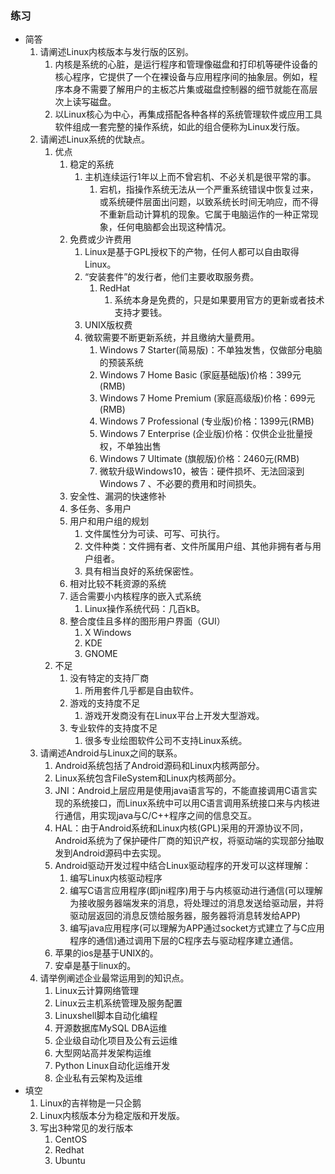 ### 练习 ###
- 简答
	1. 请阐述Linux内核版本与发行版的区别。
		1. 内核是系统的心脏，是运行程序和管理像磁盘和打印机等硬件设备的核心程序，它提供了一个在裸设备与应用程序间的抽象层。例如，程序本身不需要了解用户的主板芯片集或磁盘控制器的细节就能在高层次上读写磁盘。
		2. 以Linux核心为中心，再集成搭配各种各样的系统管理软件或应用工具软件组成一套完整的操作系统，如此的组合便称为Linux发行版。
	2. 请阐述Linux系统的优缺点。
		1. 优点
			1. 稳定的系统
				1. 主机连续运行1年以上而不曾宕机、不必关机是很平常的事。
					1. 宕机，指操作系统无法从一个严重系统错误中恢复过来，或系统硬件层面出问题，以致系统长时间无响应，而不得不重新启动计算机的现象。它属于电脑运作的一种正常现象，任何电脑都会出现这种情况。
			2. 免费或少许费用
				1. Linux是基于GPL授权下的产物，任何人都可以自由取得Linux。
				2. “安装套件”的发行者，他们主要收取服务费。
					1. RedHat
						1. 系统本身是免费的，只是如果要用官方的更新或者技术支持才要钱。
				3. UNIX版权费
				4. 微软需要不断更新系统，并且缴纳大量费用。
					1. Windows 7 Starter(简易版)：不单独发售，仅做部分电脑的预装系统
					2. Windows 7 Home Basic (家庭基础版)价格：399元(RMB)
					3. Windows 7 Home Premium (家庭高级版)价格：699元(RMB)
					4. Windows 7 Professional (专业版)价格：1399元(RMB)
					5. Windows 7 Enterprise (企业版)价格：仅供企业批量授权，不单独出售
					6. Windows 7 Ultimate (旗舰版)价格：2460元(RMB)
					7. 微软升级Windows10，被告：硬件损坏、无法回滚到Windows 7 、不必要的费用和时间损失。
			3. 安全性、漏洞的快速修补
			4. 多任务、多用户
			5. 用户和用户组的规划
				1. 文件属性分为可读、可写、可执行。
				2. 文件种类：文件拥有者、文件所属用户组、其他非拥有者与用户组者。
				3. 具有相当良好的系统保密性。
			6. 相对比较不耗资源的系统
			7. 适合需要小内核程序的嵌入式系统
				1. Linux操作系统代码：几百kB。
			8. 整合度佳且多样的图形用户界面（GUI）
				1. X Windows
				2. KDE
				3. GNOME
		2. 不足
			1. 没有特定的支持厂商
				1. 所用套件几乎都是自由软件。
			2. 游戏的支持度不足
				1. 游戏开发商没有在Linux平台上开发大型游戏。				
			3. 专业软件的支持度不足
				1. 很多专业绘图软件公司不支持Linux系统。
	3. 请阐述Android与Linux之间的联系。
		1. Android系统包括了Android源码和Linux内核两部分。 
		2. Linux系统包含FileSystem和Linux内核两部分。
		3. JNI：Android上层应用是使用java语言写的，不能直接调用C语言实现的系统接口，而Linux系统中可以用C语言调用系统接口来与内核进行通信，用实现java与C/C++程序之间的信息交互。
		4. HAL：由于Android系统和Linux内核(GPL)采用的开源协议不同，Android系统为了保护硬件厂商的知识产权，将驱动端的实现部分抽取发到Android源码中去实现。
		5. Android驱动开发过程中结合Linux驱动程序的开发可以这样理解：
			1. 编写Linux内核驱动程序
			2. 编写C语言应用程序(即jni程序)用于与内核驱动进行通信(可以理解为接收服务器端发来的消息，将处理过的消息发送给驱动层，并将驱动层返回的消息反馈给服务器，服务器将消息转发给APP)
			3. 编写java应用程序(可以理解为APP通过socket方式建立了与C应用程序的通信)通过调用下层的C程序去与驱动程序建立通信。
		6.  苹果的ios是基于UNIX的。
		7.  安卓是基于linux的。
	4. 请举例阐述企业最常运用到的知识点。
		1. Linux云计算网络管理
		2. Linux云主机系统管理及服务配置
		3. Linuxshell脚本自动化编程
		4. 开源数据库MySQL DBA运维
		5. 企业级自动化项目及公有云运维
		6. 大型网站高并发架构运维
		7. Python Linux自动化运维开发
		8. 企业私有云架构及运维
- 填空
	1. Linux的吉祥物是一只企鹅
	2. Linux内核版本分为稳定版和开发版。
	3. 写出3种常见的发行版本
		1. CentOS
		2. Redhat
		3. Ubuntu